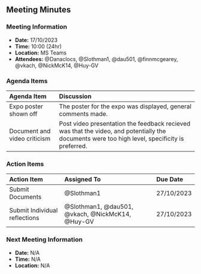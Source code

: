 ## Meeting Minutes
### Meeting Information
* **Date:** 17/10/2023
* **Time:** 10:00 (24hr)
* **Location:** MS Teams
* **Attendees:** @Danaclocs, @Slothman1, @dau501, @finnmcgearey, @vkach, @NickMcK14, @Huy-GV

### Agenda Items
|Agenda Item|Discussion|
|:-|:-|
|Expo poster shown off|The poster for the expo was displayed, general comments made.|
|Document and video criticism|Post video presentation the feedback recieved was that the video, and potentially the documents were too high level, specificity is preferred.|

### Action Items
|Action Item|Assigned To|Due Date|
|:-|:-|:-|
|Submit Documents|@Slothman1|27/10/2023|
|Submit Individual reflections|@Slothman1, @dau501, @vkach, @NickMcK14, @Huy-GV|27/10/2023|

### Next Meeting Information
* **Date:** N/A
* **Time:** N/A
* **Location:** N/A
